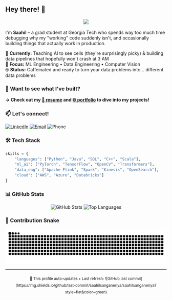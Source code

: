 ## Hey there! 👋

<div align="center">
  <img src="https://media.giphy.com/media/13HgwGsXF0aiGY/giphy.gif" width="400"/>
</div>

I'm **Saahil** – a grad student at Georgia Tech who spends way too much time debugging why my "working" code suddenly isn't, and occasionally building things that actually work in production.

🔬 **Currently:** Teaching AI to see cells (they're surprisingly picky) & building data pipelines that hopefully won't crash at 3 AM  
🎯 **Focus:** ML Engineering • Data Engineering • Computer Vision  
🤓 **Status:** Caffeinated and ready to turn your data problems into... different data problems  

### 📂 Want to see what I've built?
**→ Check out my [📝 resume](https://drive.google.com/file/d/1OLf3A_LT3cy20fMWF8oF_SHl3DCyyvWK/view?usp=sharing) and [🌐 portfolio](https://saahilsanganeriya.com) to dive into my projects!**

### 📫 Let's connect!
[![LinkedIn](https://img.shields.io/badge/-LinkedIn-0077B5?style=flat&logo=linkedin&logoColor=white)](https://linkedin.com/in/saahil-sanganeriya)
[![Email](https://img.shields.io/badge/-Email-D14836?style=flat&logo=gmail&logoColor=white)](mailto:saahilsanganeria666@gmail.com)
![Phone](https://img.shields.io/badge/-+1--404--353--0965-25D366?style=flat&logo=phone&logoColor=white)

### 🛠️ Tech Stack
```python
skills = {
    "languages": ["Python", "Java", "SQL", "C++", "Scala"],
    "ml_ai": ["PyTorch", "TensorFlow", "OpenCV", "Transformers"],
    "data_eng": ["Apache Flink", "Spark", "Kinesis", "OpenSearch"],
    "cloud": ["AWS", "Azure", "Databricks"]
}
```

### 📊 GitHub Stats
<div align="center">
  <img src="https://github-readme-stats.vercel.app/api?username=saahilsanganeriya&show_icons=true&theme=vue-dark&hide_border=true&count_private=true" alt="GitHub Stats" width="48%"/>
  <img src="https://github-readme-stats.vercel.app/api/top-langs/?username=saahilsanganeriya&layout=compact&theme=vue-dark&hide_border=true" alt="Top Languages" width="48%"/>
</div>

### 🐍 Contribution Snake
<div align="center">
  <img src="https://raw.githubusercontent.com/saahilsanganeriya/saahilsanganeriya/output/github-contribution-grid-snake-dark.svg" alt="Snake animation" />
</div>

---
<div align="center">
  <sub>🤖 This profile auto-updates • Last refresh: ![GitHub last commit](https://img.shields.io/github/last-commit/saahilsanganeriya/saahilsanganeriya?style=flat&color=green)</sub>
</div>
<!-- Last updated: Sat Sep 27 01:01:14 UTC 2025 -->
<!-- Profile updated: 2025-09-27 -->
<!-- Last updated: Sun Sep 28 01:00:10 UTC 2025 -->
<!-- Profile updated: 2025-09-28 -->
<!-- Last updated: Mon Sep 29 00:56:07 UTC 2025 -->
<!-- Profile updated: 2025-09-29 -->
<!-- Last updated: Tue Sep 30 00:55:06 UTC 2025 -->
<!-- Profile updated: 2025-09-30 -->
<!-- Last updated: Wed Oct  1 01:01:11 UTC 2025 -->
<!-- Profile updated: 2025-10-01 -->
<!-- Last updated: Thu Oct  2 00:53:23 UTC 2025 -->
<!-- Profile updated: 2025-10-02 -->
<!-- Last updated: Fri Oct  3 00:53:18 UTC 2025 -->
<!-- Profile updated: 2025-10-03 -->
<!-- Last updated: Sat Oct  4 00:51:17 UTC 2025 -->
<!-- Profile updated: 2025-10-04 -->
<!-- Last updated: Sun Oct  5 00:59:13 UTC 2025 -->
<!-- Profile updated: 2025-10-05 -->
<!-- Last updated: Mon Oct  6 00:55:11 UTC 2025 -->
<!-- Profile updated: 2025-10-06 -->
<!-- Last updated: Tue Oct  7 00:54:33 UTC 2025 -->
<!-- Profile updated: 2025-10-07 -->
<!-- Last updated: Wed Oct  8 00:53:36 UTC 2025 -->
<!-- Profile updated: 2025-10-08 -->
<!-- Last updated: Thu Oct  9 00:54:41 UTC 2025 -->
<!-- Profile updated: 2025-10-09 -->
<!-- Last updated: Fri Oct 10 00:54:21 UTC 2025 -->
<!-- Profile updated: 2025-10-10 -->
<!-- Last updated: Sat Oct 11 00:51:44 UTC 2025 -->
<!-- Profile updated: 2025-10-11 -->
<!-- Last updated: Sun Oct 12 00:56:59 UTC 2025 -->
<!-- Profile updated: 2025-10-12 -->
<!-- Last updated: Mon Oct 13 00:58:30 UTC 2025 -->
<!-- Profile updated: 2025-10-13 -->
<!-- Last updated: Tue Oct 14 00:54:41 UTC 2025 -->
<!-- Profile updated: 2025-10-14 -->
<!-- Last updated: Wed Oct 15 00:56:10 UTC 2025 -->
<!-- Profile updated: 2025-10-15 -->
<!-- Last updated: Thu Oct 16 00:55:44 UTC 2025 -->
<!-- Profile updated: 2025-10-16 -->
<!-- Last updated: Fri Oct 17 00:55:20 UTC 2025 -->
<!-- Profile updated: 2025-10-17 -->
<!-- Last updated: Sat Oct 18 00:52:42 UTC 2025 -->
<!-- Profile updated: 2025-10-18 -->
<!-- Last updated: Sun Oct 19 01:02:14 UTC 2025 -->
<!-- Profile updated: 2025-10-19 -->
<!-- Last updated: Mon Oct 20 01:00:04 UTC 2025 -->
<!-- Profile updated: 2025-10-20 -->
<!-- Last updated: Tue Oct 21 00:56:53 UTC 2025 -->
<!-- Profile updated: 2025-10-21 -->
<!-- Last updated: Wed Oct 22 00:57:54 UTC 2025 -->
<!-- Profile updated: 2025-10-22 -->
<!-- Last updated: Thu Oct 23 00:56:21 UTC 2025 -->
<!-- Profile updated: 2025-10-23 -->
<!-- Last updated: Fri Oct 24 00:53:10 UTC 2025 -->
<!-- Profile updated: 2025-10-24 -->
<!-- Last updated: Sat Oct 25 00:54:37 UTC 2025 -->
<!-- Profile updated: 2025-10-25 -->
<!-- Last updated: Sun Oct 26 01:00:06 UTC 2025 -->
